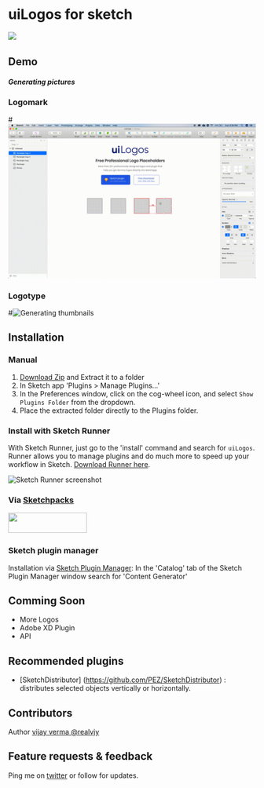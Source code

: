 # uiLogos for sketch
<a href="http://bit.ly/SketchRunnerWebsite">
      <img src="http://bit.ly/RunnerBadgeWhite">
</a>

## Demo
##### Generating pictures

### Logomark
#![Generating thumbnails](/tutorial/uiLogos-demo-1.gif?raw=true)

### Logotype
#![Generating thumbnails](/tutorial/uiLogos-demo-2.gif?raw=true)


## Installation
### Manual
1. [Download Zip](https://github.com/realvjy/uiLogos-sketch-plugin/archive/master.zip) and Extract it to a folder
2. In Sketch app 'Plugins > Manage Plugins...'
3. In the Preferences window, click on the cog-wheel icon, and select `Show Plugins Folder` from the dropdown.
4. Place the extracted folder directly to the Plugins folder.

### Install with Sketch Runner
With Sketch Runner, just go to the 'install' command and search for `uiLogos`. Runner allows you to manage plugins and do much more to speed up your workflow in Sketch. [Download Runner here](http://www.sketchrunner.com).


![Sketch Runner screenshot](http://...?raw=true)

### Via [Sketchpacks](https://sketchpacks.com/)
<a href="https://sketchpacks.com/soulchild/sketch-logo-fetcher/install" title="Install Logo Fetcher with Sketchpacks">
  <img width="160" height="41" src="http://sketchpacks-com.s3.amazonaws.com/assets/badges/sketchpacks-badge-install.png" >
</a>

### Sketch plugin manager
Installation via [Sketch Plugin Manager](https://mludowise.github.io/Sketch-Plugin-Manager/):
In the 'Catalog' tab of the Sketch Plugin Manager window search for 'Content Generator'



## Comming Soon
* More Logos
* Adobe XD Plugin
* API

## Recommended plugins
* [SketchDistributor] (https://github.com/PEZ/SketchDistributor) : distributes selected objects vertically or horizontally.

## Contributors
Author [vijay verma @realvjy ](https://twitter.com/realvjy)


## Feature requests & feedback
Ping me on [twitter](http://twitter.com/realvjy) or follow for updates.

